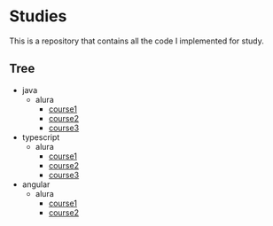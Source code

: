 # Studies

This is a repository that contains all the code I implemented for study.

## Tree

- java
  - alura
    - [course1](java/alura/course1)
    - [course2](java/alura/course2)
    - [course3](java/alura/course3)
- typescript
  - alura
    - [course1](typescript/alura/course1)
    - [course2](typescript/alura/course2)
    - [course3](typescript/alura/course3)
- angular
  - alura
    - [course1](angular/alura/course1)
    - [course2](angular/alura/course2)
